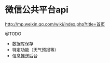 微信公共平台api
===========

http://mp.weixin.qq.com/wiki/index.php?title=首页

@TODO
* 数据库保存
* 特定功能（天气预报等）
* 信息推送后台